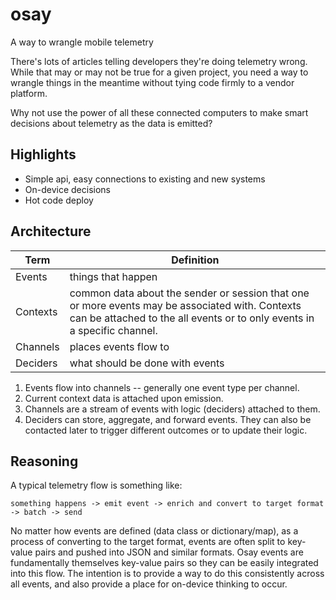 # osay

A way to wrangle mobile telemetry

There's lots of articles telling developers they're doing telemetry wrong. While that may or may not
be true for a given project, you need a way to wrangle things in the meantime without tying code
firmly to a vendor platform.

Why not use the power of all these connected computers to make smart decisions about telemetry as
the data is emitted?

Highlights
----------

* Simple api, easy connections to existing and new systems
* On-device decisions
* Hot code deploy

Architecture
------------

| Term | Definition |
| --- | --- |
| Events | things that happen |
| Contexts | common data about the sender or session that one or more events may be associated with. Contexts can be attached to the all events or to only events in a specific channel. |
| Channels | places events flow to |
| Deciders | what should be done with events |

1. Events flow into channels -- generally one event type per channel.
2. Current context data is attached upon emission.
3. Channels are a stream of events with logic (deciders) attached to them.
4. Deciders can store, aggregate, and forward events. They can also be contacted later to trigger
   different outcomes or to update their logic.

Reasoning
---------

A typical telemetry flow is something like:

```
something happens -> emit event -> enrich and convert to target format -> batch -> send
```

No matter how events are defined (data class or dictionary/map), as a process of
converting to the target format, events are often split to key-value pairs and pushed into JSON and
similar formats. Osay events are fundamentally themselves key-value pairs so they can be easily
integrated into this flow. The intention is to provide a way to do this consistently across all
events, and also provide a place for on-device thinking to occur.



